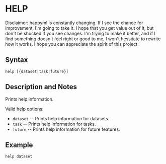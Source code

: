 # HELP

Disclaimer: happyml is constantly changing. If I see the chance for improvement, I'm going to take it. I hope that you get value out of it,
but don't be shocked if you see changes. I'm trying to make it better, and if I find something doesn't feel right or good to me, I won't hessitate
to rewrite how it works. I hope you can appreciate the spirit of this project.

## Syntax

```happyml
help [{dataset|task|future}]
```

## Description and Notes
Prints help information.

Valid help options:
* `dataset` -- Prints help information for datasets.
* `task` -- Prints help information for tasks.
* `future` -- Prints help information for future features.


## Example

```happyml
help dataset
```

